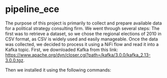 # pipeline_ece

The purpose of this project is primarily to collect and prepare available data for a political strategy consulting firm. We went through several steps: The first was to retrieve a dataset, so we chose the regional elections of 2010 in CSV format, as CSV is widely used and easily manageable. Once the data was collected, we decided to process it using a NiFi flow and read it into a Kafka topic. First, we downloaded Kafka from this link: https://www.apache.org/dyn/closer.cgi?path=/kafka/3.0.0/kafka_2.13-3.0.0.tgz. 

Then we installed it using the following commands:
